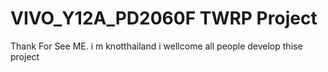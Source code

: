 # VIVO_Y12A_PD2060F TWRP Project
Thank For See ME.
i m knotthailand i wellcome all people develop thise project
